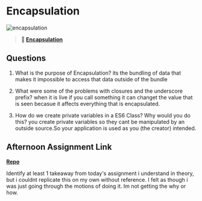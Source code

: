 # Encapsulation

![encapsulation](https://bcw.blob.core.windows.net/public/img/journals/5838157482080222)

> **📖 [Encapsulation](https://codeworksacademy.com/fs-student-guide/resources/wk3/02-Encapsulation)**

## Questions

1. What is the purpose of Encapsulation? 
its the bundling of data that makes it impossible to access that data outside of the bundle

2. What were some of the problems with closures and the underscore prefix?
when it is live if you call something it can changet the value that is seen becasue it affects everything that is encapsulated. 

3. How do we create private variables in a ES6 Class? Why would you do this?
you create private variables so they cant be manipulated by an outside source.So your application is used as you (the creator) intended. 
## Afternoon Assignment Link

**[Repo](https://github.com/hannahprather/late-winter22-gregslist-mvc)**

Identify at least 1 takeaway from today's assignment
i understand in theory, but i couldnt replicate this on my own without reference. I felt as though i was just going through the motions of doing it. Im not getting the why or how.